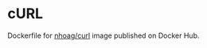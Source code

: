 cURL
====

Dockerfile for [nhoag/curl](https://registry.hub.docker.com/u/nhoag/curl/) image published on Docker Hub.
